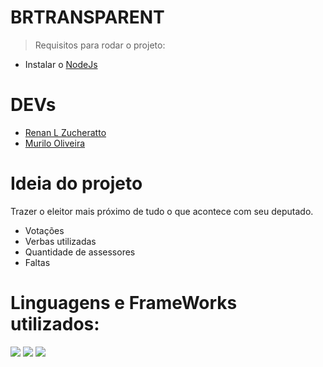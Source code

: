 # BRTRANSPARENT
> Requisitos para rodar o projeto:

- Instalar o [NodeJs](https://nodejs.org/en/download/)

# DEVs
- [Renan L Zucheratto](https://github.com/renanzucheratto)
- [Murilo Oliveira](https://github.com/muoliver)

# Ideia do projeto
Trazer o eleitor mais próximo de tudo o que acontece com seu deputado.
- Votações
- Verbas utilizadas
- Quantidade de assessores
- Faltas

# Linguagens e FrameWorks utilizados:

<img src="https://badges.aleen42.com/src/react.svg"> <img src="https://badges.aleen42.com/src/typescript.svg"> <img src="https://badges.aleen42.com/src/node.svg">
